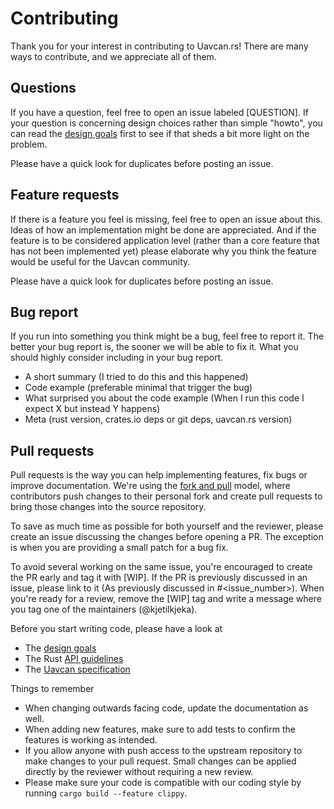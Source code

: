 # Contributing
Thank you for your interest in contributing to Uavcan.rs! There are many ways to contribute, and we appreciate all of them.

## Questions
If you have a question, feel free to open an issue labeled [QUESTION]. If your question is concerning design choices rather than simple "howto", you can read the [design goals](https://github.com/UAVCAN/uavcan.rs/blob/master/DESIGN.md) first to see if that sheds a bit more light on the problem.

Please have a quick look for duplicates before posting an issue.

## Feature requests
If there is a feature you feel is missing, feel free to open an issue about this. Ideas of how an implementation might be done are appreciated. And if the feature is to be considered application level (rather than a core feature that has not been implemented yet) please elaborate why you think the feature would be useful for the Uavcan community. 

Please have a quick look for duplicates before posting an issue.

## Bug report
If you run into something you think might be a bug, feel free to report it. The better your bug report is, the sooner we will be able to fix it. What you should highly consider including in your bug report.
 - A short summary (I tried to do this and this happened)
 - Code example (preferable minimal that trigger the bug)
 - What surprised you about the code example (When I run this code I expect X but instead Y happens)
 - Meta (rust version, crates.io deps or git deps, uavcan.rs version)

## Pull requests
Pull requests is the way you can help implementing features, fix bugs or improve documentation. We're using the [fork and pull](https://help.github.com/articles/about-collaborative-development-models/) model, where contributors push changes to their personal fork and create pull requests to bring those changes into the source repository.

To save as much time as possible for both yourself and the reviewer, please create an issue discussing the changes before opening a PR. The exception is when you are providing a small patch for a bug fix.

To avoid several working on the same issue, you're encouraged to create the PR early and tag it with [WIP]. If the PR is previously discussed in an issue, please link to it (As previously discussed in #<issue_number>). When you're ready for a review, remove the [WIP] tag and write a message where you tag one of the maintainers (@kjetilkjeka).

Before you start writing code, please have a look at
 - The [design goals](https://github.com/UAVCAN/uavcan.rs/blob/master/DESIGN.md)
 - The Rust [API guidelines](https://rust-lang-nursery.github.io/api-guidelines/about.html)
 - The [Uavcan specification](http://uavcan.org)

Things to remember
 - When changing outwards facing code, update the documentation as well.
 - When adding new features, make sure to add tests to confirm the features is working as intended.
 - If you allow anyone with push access to the upstream repository to make changes to your pull request. Small changes can be applied directly by the reviewer without requiring a new review.
 - Please make sure your code is compatible with our coding style by running `cargo build --feature clippy`.

